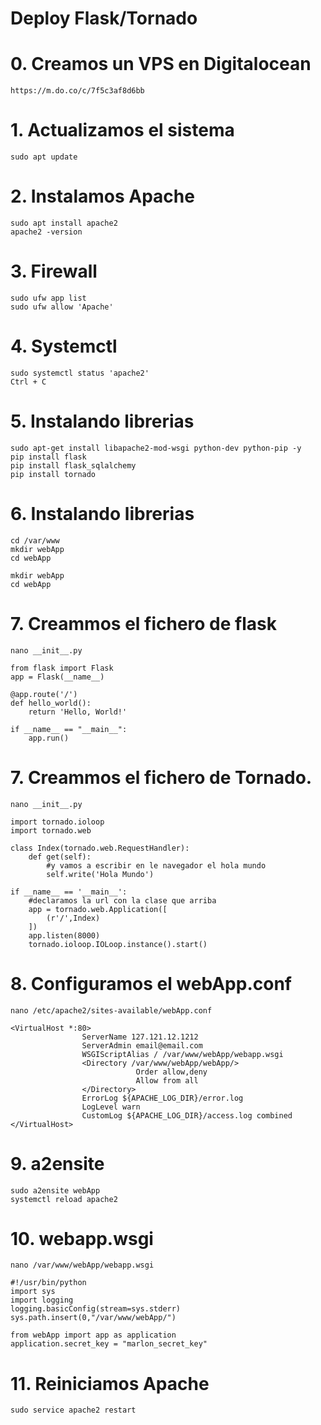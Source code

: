# Deploy Flask/Tornado

# 0. Creamos un VPS en Digitalocean
```  
https://m.do.co/c/7f5c3af8d6bb
``` 

# 1. Actualizamos el sistema 
```  
sudo apt update
``` 

# 2. Instalamos Apache
```  
sudo apt install apache2
apache2 -version
``` 

# 3. Firewall
```  
sudo ufw app list
sudo ufw allow 'Apache'
``` 

# 4. Systemctl
```  
sudo systemctl status 'apache2'
Ctrl + C
``` 

# 5. Instalando librerias
```  
sudo apt-get install libapache2-mod-wsgi python-dev python-pip -y
pip install flask
pip install flask_sqlalchemy
pip install tornado
``` 

# 6. Instalando librerias
```  
cd /var/www
mkdir webApp
cd webApp

mkdir webApp
cd webApp
``` 

# 7. Creammos el fichero de flask
```  
nano __init__.py
```  

```  
from flask import Flask
app = Flask(__name__)

@app.route('/')
def hello_world():
    return 'Hello, World!'
    
if __name__ == "__main__":
    app.run()
``` 

# 7. Creammos el fichero de Tornado.
```  
nano __init__.py
```  

```  
import tornado.ioloop
import tornado.web 

class Index(tornado.web.RequestHandler):
    def get(self):
        #y vamos a escribir en le navegador el hola mundo
        self.write('Hola Mundo')

if __name__ == '__main__':
    #declaramos la url con la clase que arriba
    app = tornado.web.Application([
        (r'/',Index)
    ])
    app.listen(8000)
    tornado.ioloop.IOLoop.instance().start()
``` 

# 8. Configuramos el webApp.conf
```  
nano /etc/apache2/sites-available/webApp.conf
```  
```  
<VirtualHost *:80>
                ServerName 127.121.12.1212
                ServerAdmin email@email.com
                WSGIScriptAlias / /var/www/webApp/webapp.wsgi
                <Directory /var/www/webApp/webApp/>
                            Order allow,deny
                            Allow from all
                </Directory>
                ErrorLog ${APACHE_LOG_DIR}/error.log
                LogLevel warn
                CustomLog ${APACHE_LOG_DIR}/access.log combined
</VirtualHost>
```
# 9. a2ensite
```
sudo a2ensite webApp
systemctl reload apache2
```

# 10. webapp.wsgi
```
nano /var/www/webApp/webapp.wsgi
```

```
#!/usr/bin/python
import sys
import logging
logging.basicConfig(stream=sys.stderr)
sys.path.insert(0,"/var/www/webApp/")

from webApp import app as application
application.secret_key = "marlon_secret_key"
```

# 11. Reiniciamos Apache
```
sudo service apache2 restart
```









